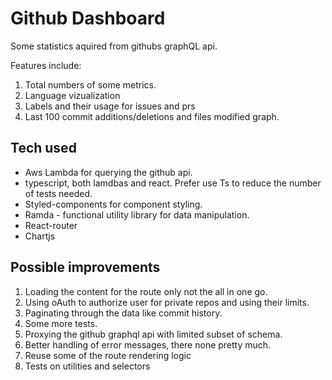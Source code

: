 # Github Dashboard

Some statistics aquired from githubs graphQL api.

Features include:
1. Total numbers of some metrics.
2. Language vizualization
3. Labels and their usage for issues and prs
4. Last 100 commit additions/deletions and files modified graph.

## Tech used

* Aws Lambda for querying the github api.
* typescript, both lamdbas and react. Prefer use Ts to reduce the number of tests needed.
* Styled-components for component styling.
* Ramda - functional utility library for data manipulation.
* React-router
* Chartjs

## Possible improvements

1. Loading the content for the route only not the all in one go.
3. Using oAuth to authorize user for private repos and using their limits.
4. Paginating through the data like commit history.
5. Some more tests.
6. Proxying the github graphql api with limited subset of schema.
7. Better handling of error messages, there none pretty much.
8. Reuse some of the route rendering logic
9. Tests on utilities and selectors